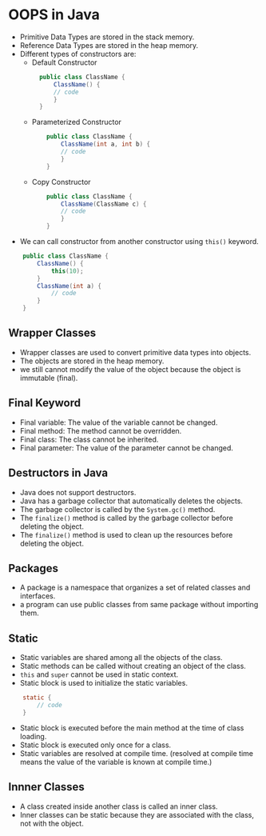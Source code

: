 # OOPS in Java
- Primitive Data Types are stored in the stack memory.
- Reference Data Types are stored in the heap memory.
- Different types of constructors are:
  - Default Constructor
    ```java
      public class ClassName {
          ClassName() {
          // code
          }
      }
    ```
  - Parameterized Constructor
    ```java
        public class ClassName {
            ClassName(int a, int b) {
            // code
            }
        }
    ```
  - Copy Constructor
    ```java
        public class ClassName {
            ClassName(ClassName c) {
            // code
            }
        }
    ```
- We can call constructor from another constructor using `this()` keyword.
```java
    public class ClassName {
        ClassName() {
            this(10);
        }
        ClassName(int a) {
            // code
        }
    }
```
## Wrapper Classes
- Wrapper classes are used to convert primitive data types into objects.
- The objects are stored in the heap memory.
- we still cannot modify the value of the object because the object is immutable (final).

## Final Keyword
- Final variable: The value of the variable cannot be changed.
- Final method: The method cannot be overridden.
- Final class: The class cannot be inherited.
- Final parameter: The value of the parameter cannot be changed.

## Destructors in Java
- Java does not support destructors.
- Java has a garbage collector that automatically deletes the objects.
- The garbage collector is called by the `System.gc()` method.
- The `finalize()` method is called by the garbage collector before deleting the object.
- The `finalize()` method is used to clean up the resources before deleting the object.

## Packages
- A package is a namespace that organizes a set of related classes and interfaces.
- a program can use public classes from same package without importing them.

## Static
- Static variables are shared among all the objects of the class.
- Static methods can be called without creating an object of the class.
- `this` and `super` cannot be used in static context.
- Static block is used to initialize the static variables.
```java
    static {
        // code
    }
```
- Static block is executed before the main method at the time of class loading.
- Static block is executed only once for a class.
- Static variables are resolved at compile time. (resolved at compile time means the value of the variable is known at compile time.)

## Innner Classes
- A class created inside another class is called an inner class.
- Inner classes can be static because they are associated with the class, not with the object.